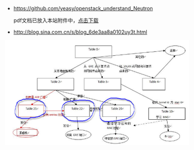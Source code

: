 - https://github.com/yeasy/openstack_understand_Neutron

	pdf文档已放入本站附件中，[点击下载](/attachment/openstack_understand_neutron.pdf)

- http://blog.sina.com.cn/s/blog_6de3aa8a0102uy3t.html

![](/img/neutron_arp.jpg)
